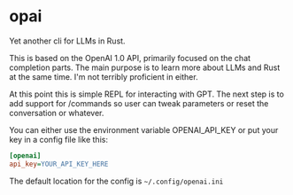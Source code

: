 # opai

Yet another cli for LLMs in Rust.

This is based on the OpenAI 1.0 API, primarily focused on the chat completion parts. The main purpose is to learn more
about LLMs and Rust at the same time. I'm not terribly proficient in either.

At this point this is simple REPL for interacting with GPT. The next step is to add support for /commands so user can
tweak parameters or reset the conversation or whatever.

You can either use the environment variable OPENAI_API_KEY or put your key in a config file like this:

```ini
[openai]
api_key=YOUR_API_KEY_HERE
```

The default location for the config is `~/.config/openai.ini`

